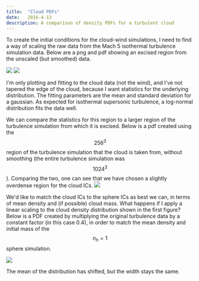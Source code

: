 ```yaml
---
title:  "Cloud PDFs"
date:   2016-4-13
description: A comparison of density PDFs for a turbulent cloud 
---
```


To create the initial conditions for the cloud-wind simulations, I need
to find a way of scaling the raw data from the Mach 5 isothermal turbulence
simulation data. Below are a png and pdf showing an excised region from the unscaled
(but smoothed) data.

<img src="{{ site.url }}assets/images/cloud.png">
<img src="{{ site.url }}assets/images/cloud_PDF.png">

I'm only plotting and fitting to the cloud data (not the wind), and I've not tapered
the edge of the cloud, because I want statistics for the underlying 
distribution. The fitting parameters are the mean and standard deviation for a
gaussian. As expected for isothermal supersonic turbulence, a log-normal distribution fits the
data well.

We can compare the statistics for this region to a larger region of the turbulence
simulation from which it is excised. Below is a pdf created using the $$256^3$$
region of the turbulence simulation that the cloud is taken from, without smoothing
(the entire turbulence simulation was $$1024^3$$). Comparing the two, one can see 
that we have chosen a slightly overdense region for the cloud ICs.
<img src="{{ site.url }}assets/images/turbulence_PDF.png">

We'd like to match the cloud ICs to the sphere ICs as best we can, in terms of mean density and 
(if possible) cloud mass. What happens if I apply a linear scaling to the cloud density distribution 
shown in the first figure? Below is a PDF created by multiplying the original turbulence data 
by a constant factor (in this case 0.4), in order to match the mean density and initial mass of 
the $$n_h = 1$$ sphere simulation.

<img src="{{ site.url }}assets/images/scaled_PDF.png">

The mean of the distribution has shifted, but the width stays the same.
